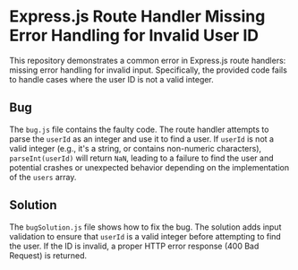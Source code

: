 # Express.js Route Handler Missing Error Handling for Invalid User ID

This repository demonstrates a common error in Express.js route handlers:  missing error handling for invalid input. Specifically, the provided code fails to handle cases where the user ID is not a valid integer.

## Bug

The `bug.js` file contains the faulty code.  The route handler attempts to parse the `userId` as an integer and use it to find a user.  If `userId` is not a valid integer (e.g., it's a string, or contains non-numeric characters),  `parseInt(userId)` will return `NaN`, leading to a failure to find the user and potential crashes or unexpected behavior depending on the implementation of the `users` array.

## Solution

The `bugSolution.js` file shows how to fix the bug. The solution adds input validation to ensure that `userId` is a valid integer before attempting to find the user.  If the ID is invalid, a proper HTTP error response (400 Bad Request) is returned.